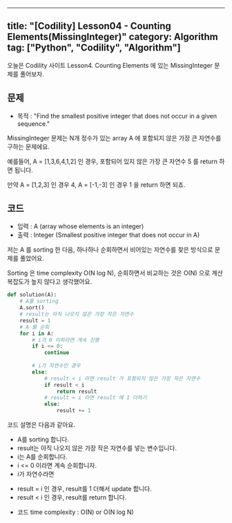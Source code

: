 
---
title: "[Codility] Lesson04 - Counting Elements(MissingInteger)"
category: Algorithm
tag: ["Python", "Codility", "Algorithm"]
---

오늘은 Codility 사이트 Lesson4. Counting Elements 에 있는 MissingInteger 문제를 풀어보자.

## 문제

 - 목적 : "Find the smallest positive integer that does not occur in a given sequence."

MissingInteger 문제는 N개 정수가 있는 array A 에 포함되지 않은 가장 큰 자연수를 구하는 문제에요.

예를들어, A = [1,3,6,4,1,2] 인 경우, 포함되어 있지 않은 가장 큰 자연수 5 를 return 하면 됩니다.

만약 A = [1,2,3] 인 경우 4, A = [-1,-3] 인 경우 1 을 return 하면 되죠.

## 코드

 - 입력 : A (array whose elements is an integer)
 - 출력 : Integer (Smallest positive integer that does not occur in A)

저는 A 를 sorting 한 다음, 하나하나 순회하면서 비어있는 자연수를 찾은 방식으로 문제를 풀었어요.

Sorting 은 time complexity O(N log N), 순회하면서 비교하는 것은 O(N) 으로 계산 복잡도가 높지 않다고 생각했어요.

```python
def solution(A):
    # A를 sorting
    A.sort()
    # result는 아직 나오지 않은 가장 작은 자연수
    result = 1
    # A 를 순회
    for i in A:
        # i가 0 이하라면 계속 진행
        if i <= 0:
            continue
        
        # i가 자연수인 경우
        else:
            # result < i 라면 result 가 포함되지 않은 가장 작은 자연수
            if result < i
                return result
            # result = i 라면 result 에 1 더하기
            else:
                result += 1
```

코드 설명은 다음과 같아요.

 - A를 sorting 합니다.
 - result는 아직 나오지 않은 가장 작은 자연수를 넣는 변수입니다.
 - i는 A를 순회합니다.
 - i <= 0 이라면 계속 순회합니자.
 - i가 자연수라면
  + result = i 인 경우, result를 1 더해서 update 합니다.
  + result < i 인 경우, result를 return 합니다.


 - 코드 time complexity : O(N) or O(N log N)
